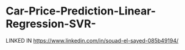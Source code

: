 # Car-Price-Prediction-Linear-Regression-SVR-
LINKED IN https://www.linkedin.com/in/souad-el-sayed-085b49194/
